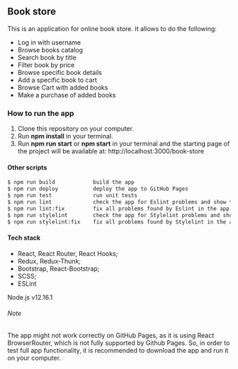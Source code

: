 ## **Book store**

This is an application for online book store. It allows to do the following:
- Log in with username
- Browse books catalog
- Search book by title
- Filter book by price
- Browse specific book details
- Add a specific book to cart
- Browse Cart with added books
- Make a purchase of added books

### **How to run the app**

1. Clone this repository on your computer.
2. Run **npm install** in your terminal.
3. Run **npm run start** or **npm start** in your terminal and the starting page of the project will be available at: http://localhost:3000/book-store

#### Other scripts

```sh
$ npm run build            build the app
$ npm run deploy           deploy the app to GitHub Pages
$ npm run test             run unit tests
$ npm run lint             check the app for Eslint problems and show them
$ npm run lint:fix         fix all problems found by Eslint in the app
$ npm run stylelint        check the app for Stylelint problems and show them
$ npm run stylelint:fix    fix all problems found by Stylelint in the app
```
#### Tech stack

- React, React Router, React Hooks;
- Redux, Redux-Thunk;
- Bootstrap, React-Bootstrap;
- SCSS;
- ESLint

Node.js v12.16.1

###### Note

The app might not work correctly on GitHub Pages, as it is using React BrowserRouter, which is not fully supported by Github Pages. So, in order to test full app functionality, it is recommended to download the app and run it on your computer.
